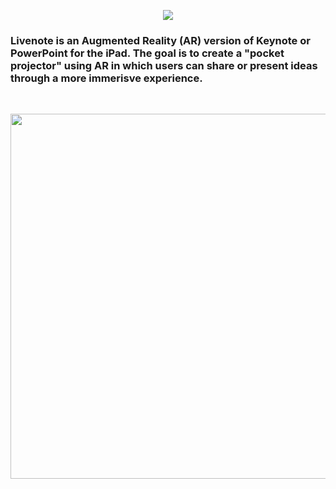 <p align="center">
  <img src="https://github.com/trevinwisaksana/Livenote/blob/master/Screenshots/livenoteBanner.jpg">
</p>

### Livenote is an Augmented Reality (AR) version of Keynote or PowerPoint for the iPad. The goal is to create a "pocket projector" using AR in which users can share or present ideas through a more immerisve experience.

<br/>

<p align="center">
  <img src="https://github.com/trevinwisaksana/SceneKit-Experiment/blob/master/Screenshots/Livenote%20Prototype%20Demo.gif" width="800" height="584">
</p>
